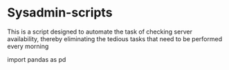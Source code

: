 # Sysadmin-scripts
This is a script designed to automate the task of checking server availability, thereby eliminating the tedious tasks that need to be performed every morning

  import pandas as pd 
